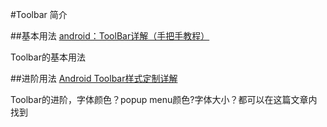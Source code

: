 #Toolbar
简介

##基本用法
[android：ToolBar详解（手把手教程）](http://www.jcodecraeer.com/a/anzhuokaifa/androidkaifa/2014/1118/2006.html)

Toolbar的基本用法


##进阶用法
[Android Toolbar样式定制详解](http://www.jianshu.com/p/0b1d1c019f96)

Toolbar的进阶，字体颜色？popup menu颜色?字体大小？都可以在这篇文章内找到
